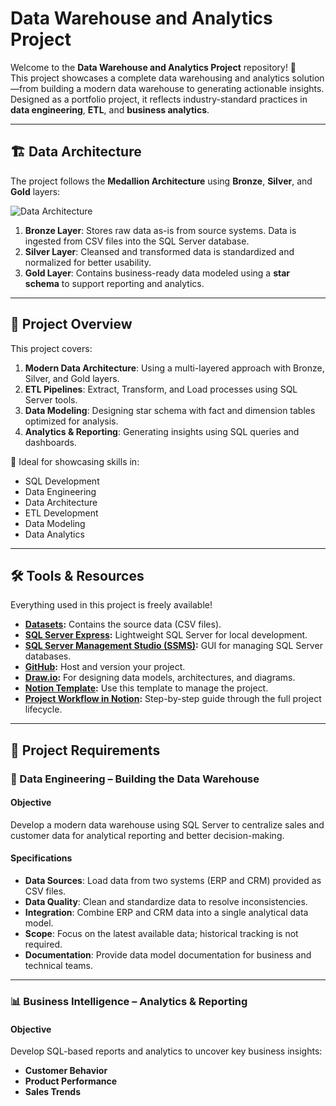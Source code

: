 # Data Warehouse and Analytics Project

Welcome to the **Data Warehouse and Analytics Project** repository! 🚀  
This project showcases a complete data warehousing and analytics solution—from building a modern data warehouse to generating actionable insights. Designed as a portfolio project, it reflects industry-standard practices in **data engineering**, **ETL**, and **business analytics**.

---

## 🏗️ Data Architecture

The project follows the **Medallion Architecture** using **Bronze**, **Silver**, and **Gold** layers:

![Data Architecture](docs/data_architecture.png)

1. **Bronze Layer**: Stores raw data as-is from source systems. Data is ingested from CSV files into the SQL Server database.
2. **Silver Layer**: Cleansed and transformed data is standardized and normalized for better usability.
3. **Gold Layer**: Contains business-ready data modeled using a **star schema** to support reporting and analytics.

---

## 📖 Project Overview

This project covers:

1. **Modern Data Architecture**: Using a multi-layered approach with Bronze, Silver, and Gold layers.
2. **ETL Pipelines**: Extract, Transform, and Load processes using SQL Server tools.
3. **Data Modeling**: Designing star schema with fact and dimension tables optimized for analysis.
4. **Analytics & Reporting**: Generating insights using SQL queries and dashboards.

🎯 Ideal for showcasing skills in:
- SQL Development  
- Data Engineering  
- Data Architecture  
- ETL Development  
- Data Modeling  
- Data Analytics  

---

## 🛠️ Tools & Resources

Everything used in this project is freely available!

- **[Datasets](datasets/):** Contains the source data (CSV files).  
- **[SQL Server Express](https://www.microsoft.com/en-us/sql-server/sql-server-downloads):** Lightweight SQL Server for local development.  
- **[SQL Server Management Studio (SSMS)](https://learn.microsoft.com/en-us/sql/ssms/download-sql-server-management-studio-ssms?view=sql-server-ver16):** GUI for managing SQL Server databases.  
- **[GitHub](https://github.com/):** Host and version your project.  
- **[Draw.io](https://www.drawio.com/):** For designing data models, architectures, and diagrams.  
- **[Notion Template](https://www.notion.com/templates/sql-data-warehouse-project):** Use this template to manage the project.  
- **[Project Workflow in Notion](https://thankful-pangolin-2ca.notion.site/SQL-Data-Warehouse-Project-16ed041640ef80489667cfe2f380b269?pvs=4):** Step-by-step guide through the full project lifecycle.

---

## 🚀 Project Requirements

### 🧱 Data Engineering – Building the Data Warehouse

#### Objective  
Develop a modern data warehouse using SQL Server to centralize sales and customer data for analytical reporting and better decision-making.

#### Specifications
- **Data Sources**: Load data from two systems (ERP and CRM) provided as CSV files.  
- **Data Quality**: Clean and standardize data to resolve inconsistencies.  
- **Integration**: Combine ERP and CRM data into a single analytical data model.  
- **Scope**: Focus on the latest available data; historical tracking is not required.  
- **Documentation**: Provide data model documentation for business and technical teams.

---

### 📊 Business Intelligence – Analytics & Reporting

#### Objective  
Develop SQL-based reports and analytics to uncover key business insights:

- **Customer Behavior**
- **Product Performance**
- **Sales Trends**

